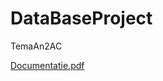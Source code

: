 # DataBaseProject
TemaAn2AC

[Documentatie.pdf](https://github.com/notaguy/DataBaseProject/files/10874338/Documentatie.pdf)
